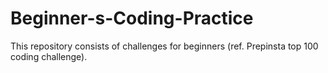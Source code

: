 # Beginner-s-Coding-Practice
This repository consists of challenges for beginners (ref. Prepinsta top 100 coding challenge).
